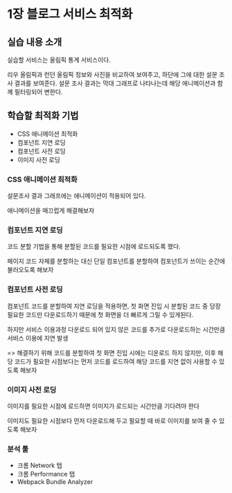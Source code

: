 # 1장 블로그 서비스 최적화

## 실습 내용 소개

실습할 서비스는 올림픽 통계 서비스이다.

리우 올림픽과 런던 올림픽 정보와 사진을 비교하여 보여주고, 하단에 그에 대한 설문 조사 결과를 보여준다. 설문 조사 결과는 막대 그래프로 나타나는데 해당 애니메이션과 함께 필터링되어 변한다.

## 학습할 최적화 기법

- CSS 애니메이션 최적화
- 컴포넌트 지연 로딩
- 컴포넌트 사전 로딩
- 이미지 사전 로딩

### CSS 애니메이션 최적화

설문조사 결과 그래프에는 애니메이션이 적용되어 있다.

애니메이션을 매끄럽게 해결해보자

### 컴포넌트 지연 로딩

코드 분할 기법을 통해 분할된 코드를 필요한 시점에 로드되도록 했다.

페이지 코드 자체를 분할하는 대신 단일 컴포넌트를 분할하여 컴포넌트가 쓰이는 순간에 불러오도록 해보자

### 컴포넌트 사전 로딩

컴포넌트 코드를 분할하여 지연 로딩을 적용하면, 첫 화면 진입 시 분할된 코드 중 당장 필요한 코드만 다운로드하기 때문에 첫 화면을 더 빠르게 그릴 수 있게된다.

하지만 서비스 이용과정 다운로드 되어 있지 않은 코드를 추가로 다운로드하는 시간만큼 서비스 이용에 지연 발생

=> 해결하기 위해 코드를 분할하여 첫 화면 진입 시에는 디운로드 하지 않지만, 이후 해당 코드가 필요한 시점보다는 먼저 코드를 로드하여 해당 코드를 지연 없이 사용할 수 있도록 해보자

### 이미지 사전 로딩

이미지를 필요한 시점에 로드하면 이미지가 로드되는 시간만큼 기다려야 한다

이미지도 필요한 시점보다 먼저 다운로드해 두고 필요할 때 바로 이미지를 보여 줄 수 있도록 해보자

### 분석 툴

- 크롬 Network 탭
- 크롬 Performance 탭
- Webpack Bundle Analyzer
